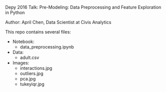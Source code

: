 Depy 2016 Talk: Pre-Modeling: Data Preprocessing and Feature Exploration in Python

Author: April Chen, Data Scientist at Civis Analytics

This repo contains several files:

- Notebook:
  - data_preprocessing.ipynb
- Data:
  - adult.csv
- Images:
  - interactions.jpg
  - outliers.jpg
  - pca.jpg
  - tukeyiqr.jpg
